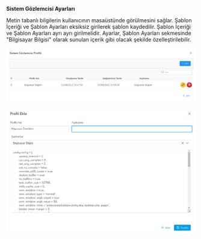**Sistem Gözlemcisi Ayarları**

Metin tabanlı bilgilerin kullanıcının masaüstünde görülmesini sağlar. Şablon İçeriği ve Şablon Ayarları eksiksiz girilerek 
şablon kaydedilir. Şablon İçeriği ve Şablon Ayarları ayrı ayrı girilmelidir. Ayarlar, Şablon Ayarları sekmesinde 
"Bilgisayar Bilgisi" olarak sunulan içerik gibi olacak şekilde özelleştirilebilir.

[![Profil](../images/profiles/systemMonitoringProfile.png)](../images/profiles/systemMonitoringProfile.png)

[![Profil](../images/profiles/systemMonitoringPolicy.png)](../images/profiles/systemMonitoringPolicy.png)

